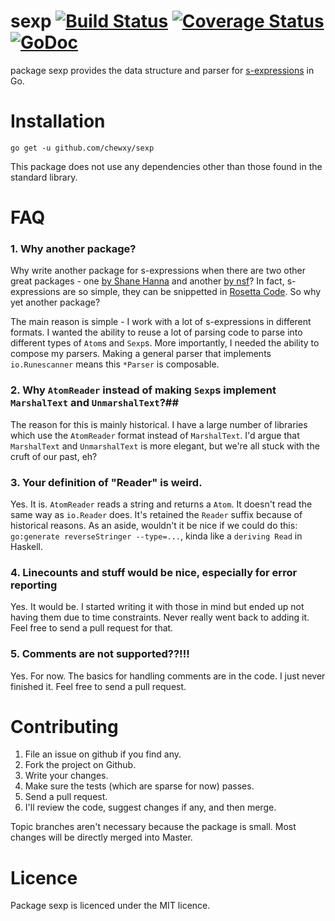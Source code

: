 # sexp [![Build Status](https://travis-ci.org/chewxy/sexp.svg?branch=master)](https://travis-ci.org/chewxy/sexp) [![Coverage Status](https://coveralls.io/repos/github/chewxy/sexp/badge.svg?branch=master)](https://coveralls.io/github/chewxy/sexp?branch=master) [![GoDoc](https://godoc.org/github.com/chewxy/sexp?status.svg)](https://godoc.org/github.com/chewxy/sexp)
package sexp provides the data structure and parser for [s-expressions](https://en.wikipedia.org/wiki/S-expression) in Go.

# Installation

`go get -u github.com/chewxy/sexp`

This package does not use any dependencies other than those found in the standard library.

# FAQ

### 1. Why another package?
Why write another package for s-expressions when there are two other great packages - one [by Shane Hanna](https://github.com/shanna/sexp) and another [by nsf](https://github.com/nsf/sexp)? In fact, s-expressions are so simple, they can be snippetted in [Rosetta Code](https://rosettacode.org/wiki/S-Expressions). So why yet another package?

The main reason is simple - I work with a lot of s-expressions in different formats. I wanted the ability to reuse a lot of parsing code to parse into different types of `Atom`s and `Sexp`s. More importantly, I needed the ability to compose my parsers. Making a general parser that implements `io.Runescanner` means this `*Parser` is composable. 

### 2. Why `AtomReader` instead of making `Sexp`s implement `MarshalText` and `UnmarshalText`?##
The reason for this is mainly historical. I have a large number of libraries which use the `AtomReader` format instead of `MarshalText`. I'd argue that `MarshalText` and `UnmarshalText` is more elegant, but we're all stuck with the cruft of our past, eh?

### 3. Your definition of "Reader" is weird. 
Yes. It is. `AtomReader` reads a string and returns a `Atom`. It doesn't read the same way as `io.Reader` does. It's retained the `Reader` suffix because of historical reasons. As an aside, wouldn't it be nice if we could do this: `go:generate reverseStringer --type=...`, kinda like a `deriving Read` in  Haskell.

### 4. Linecounts and  stuff would be nice, especially for error reporting
Yes. It would be. I started writing it with those in mind but ended up not having them due to time constraints. Never really went back to adding it. Feel free to send a pull request for that.

### 5. Comments are not supported??!!!
Yes. For now. The basics for handling comments are in the code. I just never finished it. Feel free to send a pull request.

# Contributing 

1. File an issue on github if you find any.
2. Fork the project on Github.
3. Write your changes.
4. Make sure the tests (which are sparse for now) passes.
5. Send a pull request. 
6. I'll review the code, suggest changes if any, and then merge.

Topic branches aren't necessary because the package is small. Most changes will be directly merged into Master.

# Licence
Package sexp is licenced under the MIT licence.